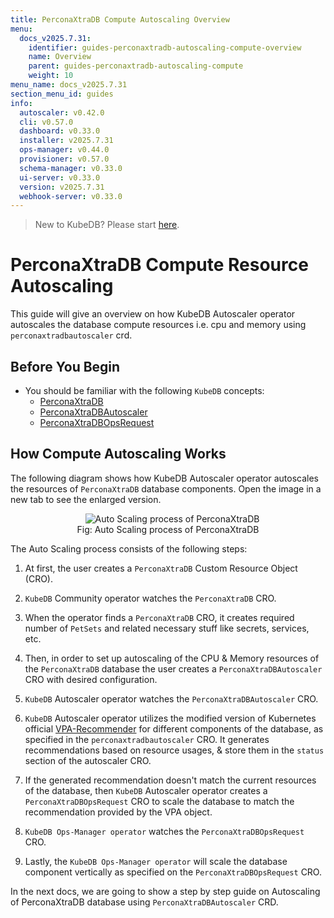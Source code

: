 ```yaml
---
title: PerconaXtraDB Compute Autoscaling Overview
menu:
  docs_v2025.7.31:
    identifier: guides-perconaxtradb-autoscaling-compute-overview
    name: Overview
    parent: guides-perconaxtradb-autoscaling-compute
    weight: 10
menu_name: docs_v2025.7.31
section_menu_id: guides
info:
  autoscaler: v0.42.0
  cli: v0.57.0
  dashboard: v0.33.0
  installer: v2025.7.31
  ops-manager: v0.44.0
  provisioner: v0.57.0
  schema-manager: v0.33.0
  ui-server: v0.33.0
  version: v2025.7.31
  webhook-server: v0.33.0
---
```


> New to KubeDB? Please start [here](/docs/v2025.7.31/README).

# PerconaXtraDB Compute Resource Autoscaling

This guide will give an overview on how KubeDB Autoscaler operator autoscales the database compute resources i.e. cpu and memory using `perconaxtradbautoscaler` crd.

## Before You Begin

- You should be familiar with the following `KubeDB` concepts:
  - [PerconaXtraDB](/docs/v2025.7.31/guides/percona-xtradb/concepts/perconaxtradb)
  - [PerconaXtraDBAutoscaler](/docs/v2025.7.31/guides/percona-xtradb/concepts/autoscaler)
  - [PerconaXtraDBOpsRequest](/docs/v2025.7.31/guides/percona-xtradb/concepts/opsrequest)

## How Compute Autoscaling Works

The following diagram shows how KubeDB Autoscaler operator autoscales the resources of `PerconaXtraDB` database components. Open the image in a new tab to see the enlarged version.

<figure align="center">
  <img alt="Auto Scaling process of PerconaXtraDB" src="/docs/v2025.7.31/guides/percona-xtradb/autoscaler/compute/overview/images/pxas-compute.png">
<figcaption align="center">Fig: Auto Scaling process of PerconaXtraDB</figcaption>
</figure>

The Auto Scaling process consists of the following steps:

1. At first, the user creates a `PerconaXtraDB` Custom Resource Object (CRO).

2. `KubeDB` Community operator watches the `PerconaXtraDB` CRO.

3. When the operator finds a `PerconaXtraDB` CRO, it creates required number of `PetSets` and related necessary stuff like secrets, services, etc.

4. Then, in order to set up autoscaling of the CPU & Memory resources of the `PerconaXtraDB` database the user creates a `PerconaXtraDBAutoscaler` CRO with desired configuration.

5. `KubeDB` Autoscaler operator watches the `PerconaXtraDBAutoscaler` CRO.

6. `KubeDB` Autoscaler operator utilizes the modified version of Kubernetes official [VPA-Recommender](https://github.com/kubernetes/autoscaler/tree/master/vertical-pod-autoscaler/pkg) for different components of the database, as specified in the `perconaxtradbautoscaler` CRO.
It generates recommendations based on resource usages, & store them in the `status` section of the autoscaler CRO.

7. If the generated recommendation doesn't match the current resources of the database, then `KubeDB` Autoscaler operator creates a `PerconaXtraDBOpsRequest` CRO to scale the database to match the recommendation provided by the VPA object.

8. `KubeDB Ops-Manager operator` watches the `PerconaXtraDBOpsRequest` CRO.

9. Lastly, the `KubeDB Ops-Manager operator` will scale the database component vertically as specified on the `PerconaXtraDBOpsRequest` CRO.

In the next docs, we are going to show a step by step guide on Autoscaling of PerconaXtraDB database using `PerconaXtraDBAutoscaler` CRD.
